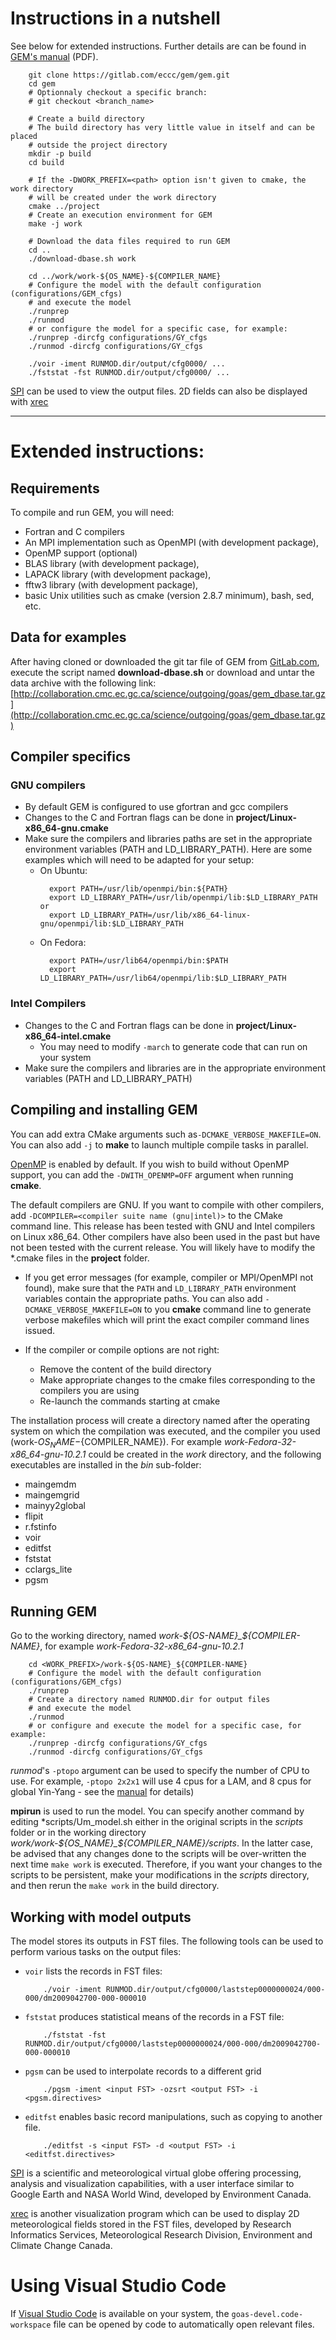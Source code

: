 # Instructions in a nutshell

See below for extended instructions.  Further details are can be found in
[GEM's manual](doc/GEM-manual.pdf) (PDF).

```
    git clone https://gitlab.com/eccc/gem/gem.git
    cd gem
    # Optionnaly checkout a specific branch:
    # git checkout <branch_name>

    # Create a build directory
    # The build directory has very little value in itself and can be placed
    # outside the project directory
    mkdir -p build
    cd build

    # If the -DWORK_PREFIX=<path> option isn't given to cmake, the work directory
    # will be created under the work directory
    cmake ../project
    # Create an execution environment for GEM
    make -j work

    # Download the data files required to run GEM
    cd ..
    ./download-dbase.sh work

    cd ../work/work-${OS_NAME}-${COMPILER_NAME}
    # Configure the model with the default configuration (configurations/GEM_cfgs)
    # and execute the model
    ./runprep
    ./runmod
    # or configure the model for a specific case, for example:
    ./runprep -dircfg configurations/GY_cfgs
    ./runmod -dircfg configurations/GY_cfgs

    ./voir -iment RUNMOD.dir/output/cfg0000/ ...
    ./fststat -fst RUNMOD.dir/output/cfg0000/ ...
```

[SPI](http://eer.cmc.ec.gc.ca/software/SPI) can be used to view the output files.
2D fields can also be displayed with [xrec](https://gitlab.com/gem-ec/xoas)


-----------------------------------------------------------------
# Extended instructions:

## Requirements

To compile and run GEM, you will need:
- Fortran and C compilers
- An MPI implementation such as OpenMPI (with development package),
- OpenMP support (optional)
- BLAS library (with development package),
- LAPACK library (with development package),
- fftw3 library (with development package),
- basic Unix utilities such as cmake (version 2.8.7 minimum), bash, sed, etc.

## Data for examples
After having cloned or downloaded the git tar file of GEM from
[GitLab.com](https://gitlab.com/eccc/gem/gem), execute the script named
**download-dbase.sh** or download and untar the data archive with the following
link:
[http://collaboration.cmc.ec.gc.ca/science/outgoing/goas/gem_dbase.tar.gz](http://collaboration.cmc.ec.gc.ca/science/outgoing/goas/gem_dbase.tar.gz)

## Compiler specifics

### GNU compilers
- By default GEM is configured to use gfortran and gcc compilers
- Changes to the C and Fortran flags can be done in **project/Linux-x86_64-gnu.cmake**
- Make sure the compilers and libraries paths are set in the appropriate
  environment variables (PATH and LD_LIBRARY_PATH).  Here are some examples
  which will need to be adapted for your setup:
    - On Ubuntu:
        ```
          export PATH=/usr/lib/openmpi/bin:${PATH}
          export LD_LIBRARY_PATH=/usr/lib/openmpi/lib:$LD_LIBRARY_PATH
        or
          export LD_LIBRARY_PATH=/usr/lib/x86_64-linux-gnu/openmpi/lib:$LD_LIBRARY_PATH

        ```
    - On Fedora:
        ```
          export PATH=/usr/lib64/openmpi/bin:$PATH
          export LD_LIBRARY_PATH=/usr/lib64/openmpi/lib:$LD_LIBRARY_PATH
        ```

### Intel Compilers

- Changes to the C and Fortran flags can be done in **project/Linux-x86_64-intel.cmake**
    - You may need to modify ```-march``` to generate code that can run on
      your system
- Make sure the compilers and libraries are in the appropriate
  environment variables (PATH and LD_LIBRARY_PATH)


## Compiling and installing GEM

You can add extra CMake arguments such as```-DCMAKE_VERBOSE_MAKEFILE=ON```.
You can also add ```-j``` to **make** to launch multiple compile tasks in
parallel.

[OpenMP](https://www.openmp.org/) is enabled by default.  If you wish to build
without OpenMP support, you can add the ```-DWITH_OPENMP=OFF``` argument when
running **cmake**.

The default compilers are GNU. If you want to compile with other compilers,
add ```-DCOMPILER=<compiler suite name (gnu|intel)>``` to the CMake
command line.  This release has been tested with GNU and Intel compilers on
Linux x86_64.  Other compilers have also been used in the past but have not been
tested with the current release.  You will likely have to modify the *.cmake
files in the **project** folder.

- If you get error messages (for example, compiler or MPI/OpenMPI not
  found), make sure that the ```PATH``` and ```LD_LIBRARY_PATH``` environment
  variables contain the appropriate paths.  You can also add
  ```-DCMAKE_VERBOSE_MAKEFILE=ON``` to you **cmake** command line to generate
  verbose makefiles which will print the exact compiler command lines issued.

- If the compiler or compile options are not right:
    - Remove the content of the build directory
    - Make appropriate changes to the cmake files corresponding to the
      compilers you are using
    - Re-launch the commands starting at cmake

The installation process will create a directory named after the operating system
on which the compilation was executed, and the compiler you used
(work-${OS_NAME}-${COMPILER_NAME}). For example
*work-Fedora-32-x86_64-gnu-10.2.1* could be created in the *work*
directory, and the following executables are installed in the *bin* sub-folder:
- maingemdm
- maingemgrid
- mainyy2global
- flipit
- r.fstinfo
- voir
- editfst
- fststat
- cclargs_lite
- pgsm

## Running GEM

Go to the working directory, named *work-${OS-NAME}_${COMPILER-NAME}*, for
example *work-Fedora-32-x86_64-gnu-10.2.1*

```
    cd <WORK_PREFIX>/work-${OS-NAME}_${COMPILER-NAME}
    # Configure the model with the default configuration (configurations/GEM_cfgs)
    ./runprep
    # Create a directory named RUNMOD.dir for output files
    # and execute the model
    ./runmod
    # or configure and execute the model for a specific case, for example:
    ./runprep -dircfg configurations/GY_cfgs
    ./runmod -dircfg configurations/GY_cfgs
```

*runmod*'s ```-ptopo``` argument can be used to specify the number of CPU to
use.  For example,  ```-ptopo 2x2x1``` will use 4 cpus for a LAM, and
8 cpus for global Yin-Yang - see the [manual](doc/GEM-manual.pdf) for details)

**mpirun** is used to run the model.  You can specify another command
by editing *scripts/Um_model.sh either in the original scripts in the
*scripts* folder or in the working directory
*work/work-${OS_NAME}_${COMPILER_NAME}/scripts*. In the latter case, be advised
that any changes done to the scripts will be over-written the next time
```make work``` is executed. Therefore, if you want your changes to the
scripts to be persistent, make your modifications in the *scripts* directory,
and then rerun the ```make work``` in the build directory.

## Working with model outputs

The model stores its outputs in FST files.  The following tools can be used to perform
various tasks on the output files:

- ```voir``` lists the records in FST files:
    ```
        ./voir -iment RUNMOD.dir/output/cfg0000/laststep0000000024/000-000/dm2009042700-000-000010
    ```

- ```fststat``` produces statistical means of the records in a FST file:
    ```
        ./fststat -fst RUNMOD.dir/output/cfg0000/laststep0000000024/000-000/dm2009042700-000-000010
    ```

- ```pgsm``` can be used to interpolate records to a different grid
    ```
        ./pgsm -iment <input FST> -ozsrt <output FST> -i <pgsm.directives>
    ```

- ```editfst``` enables basic record manipulations, such as copying to another
    file.
    ```
        ./editfst -s <input FST> -d <output FST> -i <editfst.directives>
    ```

[SPI](http://eer.cmc.ec.gc.ca/software/SPI) is a scientific and meteorological
virtual globe offering processing, analysis and visualization capabilities,
with a user interface similar to Google Earth and NASA World Wind, developed by
Environment Canada.

[xrec](https://gitlab.com/gem-ec/xoas) is another visualization program which
can be used to display 2D meteorological fields stored in the FST files,
developed by Research Informatics Services, Meteorological Research Division,
Environment and Climate Change Canada.


# Using Visual Studio Code

If [Visual Studio Code](https://code.visualstudio.com/) is available on your
system, the `goas-devel.code-workspace` file can be opened by code to
automatically open relevant files.
